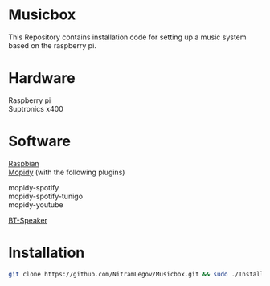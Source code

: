 # Musicbox
This Repository contains installation code for setting up a music system based on the raspberry pi.<br>
# Hardware
Raspberry pi<br>
Suptronics x400<br>

# Software
[Raspbian](https://www.raspberrypi.org/downloads/raspbian/)<br>
[Mopidy](https://www.mopidy.com/) (with the following plugins)<br>

   mopidy-spotify <br>
   mopidy-spotify-tunigo <br>
   mopidy-youtube<br>
   
[BT-Speaker](https://github.com/lukasjapan/bt-speaker)<br>

# Installation
```bash
git clone https://github.com/NitramLegov/Musicbox.git && sudo ./Install.sh
```

